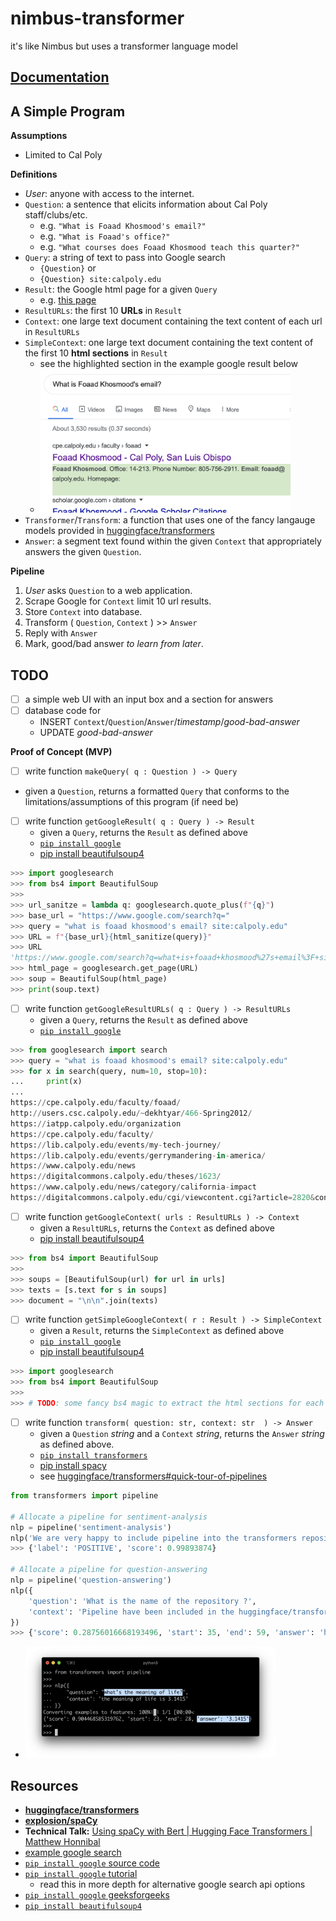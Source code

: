 # nimbus-transformer
it's like Nimbus but uses a transformer language model

## [Documentation][10]

## A Simple Program

**Assumptions**
* Limited to Cal Poly

**Definitions**
* _User_: anyone with access to the internet.
* `Question`: a sentence that elicits information about Cal Poly staff/clubs/etc. 
  * e.g. `"What is Foaad Khosmood's email?"`
  * e.g. `"What is Foaad's office?"`
  * e.g. `"What courses does Foaad Khosmood teach this quarter?"`
* `Query`: a string of text to pass into Google search
  * `{Question}` or 
  * `{Question} site:calpoly.edu`
* `Result`: the Google html page for a given `Query`
  * e.g. [this page][4]
* `ResultURLs`: the first 10 **URLs** in `Result`
* `Context`: one large text document containing the text content of each url in `ResultURLs`
* `SimpleContext`: one large text document containing the text content of the first 10 **html sections** in `Result`
  * see the highlighted section in the example google result below
  * <img src="google.png" width="400">
* `Transformer`/`Transform`: a function that uses one of the fancy langauge models provided in [huggingface/transformers][2]
* `Answer`: a segment text found within the given `Context` that appropriately answers the given `Question`.

**Pipeline**
1. _User_ asks `Question` to a web application.
2. Scrape Google for `Context` limit 10 url results.
3. Store `Context` into database.
4. Transform ( `Question`, `Context` ) >> `Answer`
5. Reply with `Answer`
6. Mark, good/bad answer _to learn from later_.


## TODO
- [ ] a simple web UI with an input box and a section for answers
- [ ] database code for 
  * INSERT `Context`/`Question`/`Answer`/_timestamp_/_good-bad-answer_
  * UPDATE _good-bad-answer_

**Proof of Concept (MVP)**

- [ ] write function `makeQuery( q : Question ) -> Query`
 * given a `Question`, returns a formatted `Query` that conforms to the limitations/assumptions of this program (if need be)

- [ ] write function `getGoogleResult( q : Query ) -> Result`
  * given a `Query`, returns the `Result` as defined above
  * [`pip install google`][7]
  * [pip install beautifulsoup4][8]
```python
>>> import googlesearch
>>> from bs4 import BeautifulSoup
>>> 
>>> url_sanitze = lambda q: googlesearch.quote_plus(f"{q}")
>>> base_url = "https://www.google.com/search?q="
>>> query = "what is foaad khosmood's email? site:calpoly.edu"
>>> URL = f"{base_url}{html_sanitize(query)}"
>>> URL
'https://www.google.com/search?q=what+is+foaad+khosmood%27s+email%3F+site%3Acalpoly.edu'
>>> html_page = googlesearch.get_page(URL)
>>> soup = BeautifulSoup(html_page)
>>> print(soup.text)
```

- [ ] write function `getGoogleResultURLs( q : Query ) -> ResultURLs`
  * given a `Query`, returns the `Result` as defined above
  * [`pip install google`][7]
```python
>>> from googlesearch import search
>>> query = "what is foaad khosmood's email? site:calpoly.edu"
>>> for x in search(query, num=10, stop=10):
...     print(x)
...
https://cpe.calpoly.edu/faculty/foaad/
http://users.csc.calpoly.edu/~dekhtyar/466-Spring2012/
https://iatpp.calpoly.edu/organization
https://cpe.calpoly.edu/faculty/
https://lib.calpoly.edu/events/my-tech-journey/
https://lib.calpoly.edu/events/gerrymandering-in-america/
https://www.calpoly.edu/news
https://digitalcommons.calpoly.edu/theses/1623/
https://www.calpoly.edu/news/category/california-impact
https://digitalcommons.calpoly.edu/cgi/viewcontent.cgi?article=2820&context=theses
```

- [ ] write function `getGoogleContext( urls : ResultURLs ) -> Context`
  * given a `ResultURLs`, returns the `Context` as defined above
  * [pip install beautifulsoup4][8]
```python
>>> from bs4 import BeautifulSoup
>>> 
>>> soups = [BeautifulSoup(url) for url in urls]
>>> texts = [s.text for s in soups]
>>> document = "\n\n".join(texts)
```

- [ ] write function `getSimpleGoogleContext( r : Result ) -> SimpleContext`
  * given a `Result`, returns the `SimpleContext` as defined above
  * [`pip install google`][7]
  * [pip install beautifulsoup4][8]
```python
>>> import googlesearch
>>> from bs4 import BeautifulSoup
>>> 
>>> # TODO: some fancy bs4 magic to extract the html sections for each result
```

- [ ] write function `transform( question: str, context: str  ) -> Answer`
  * given a `Question` _string_ and a `Context` _string_, returns the `Answer` _string_ as defined above.
  * [`pip install transformers`][2]
  * [pip install spacy][3]
  * see [huggingface/transformers#quick-tour-of-pipelines][9]
```python
from transformers import pipeline

# Allocate a pipeline for sentiment-analysis
nlp = pipeline('sentiment-analysis')
nlp('We are very happy to include pipeline into the transformers repository.')
>>> {'label': 'POSITIVE', 'score': 0.99893874}

# Allocate a pipeline for question-answering
nlp = pipeline('question-answering')
nlp({
    'question': 'What is the name of the repository ?',
    'context': 'Pipeline have been included in the huggingface/transformers repository'
})
>>> {'score': 0.28756016668193496, 'start': 35, 'end': 59, 'answer': 'huggingface/transformers'}
```
  * <img src="transformers_qa_test.png" width="400">


## Resources
* [**huggingface/transformers**][2]
* [**explosion/spaCy**][3]
* **Technical Talk:** [Using spaCy with Bert | Hugging Face Transformers | Matthew Honnibal][1]
* [example google search][4]
* [`pip install google` source code][7]
* [`pip install google` tutorial][5]
  * read this in more depth for alternative google search api options
* [`pip install google` geeksforgeeks][6]
* [`pip install beautifulsoup4`][8]

[1]: https://www.youtube.com/watch?v=RB9uDpJPZdc
[2]: https://github.com/huggingface/transformers
[3]: https://github.com/explosion/spaCy
[4]: http://google.com/search?q=what+is+foaad+email?+site:calpoly.edu
[5]: https://towardsdatascience.com/current-google-search-packages-using-python-3-7-a-simple-tutorial-3606e459e0d4
[6]: https://www.geeksforgeeks.org/performing-google-search-using-python-code/
[7]: https://github.com/MarioVilas/googlesearch
[8]: https://pypi.org/project/beautifulsoup4/
[9]: https://github.com/huggingface/transformers#quick-tour-of-pipelines
[10]: https://mfekadu.github.io/nimbus-transformer/

